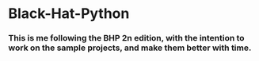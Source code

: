 # Black-Hat-Python

### This is me following the BHP 2n edition, with the intention to work on the sample projects, and make them better with time.
